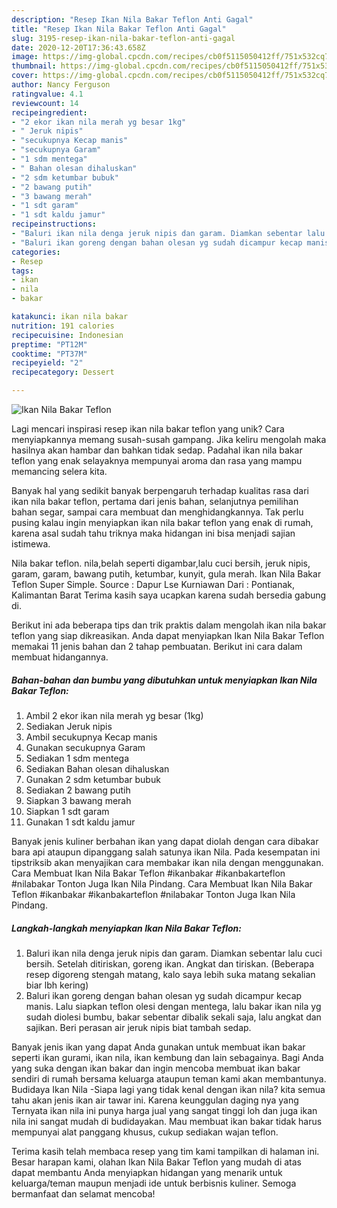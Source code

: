 ```yaml
---
description: "Resep Ikan Nila Bakar Teflon Anti Gagal"
title: "Resep Ikan Nila Bakar Teflon Anti Gagal"
slug: 3195-resep-ikan-nila-bakar-teflon-anti-gagal
date: 2020-12-20T17:36:43.658Z
image: https://img-global.cpcdn.com/recipes/cb0f5115050412ff/751x532cq70/ikan-nila-bakar-teflon-foto-resep-utama.jpg
thumbnail: https://img-global.cpcdn.com/recipes/cb0f5115050412ff/751x532cq70/ikan-nila-bakar-teflon-foto-resep-utama.jpg
cover: https://img-global.cpcdn.com/recipes/cb0f5115050412ff/751x532cq70/ikan-nila-bakar-teflon-foto-resep-utama.jpg
author: Nancy Ferguson
ratingvalue: 4.1
reviewcount: 14
recipeingredient:
- "2 ekor ikan nila merah yg besar 1kg"
- " Jeruk nipis"
- "secukupnya Kecap manis"
- "secukupnya Garam"
- "1 sdm mentega"
- " Bahan olesan dihaluskan"
- "2 sdm ketumbar bubuk"
- "2 bawang putih"
- "3 bawang merah"
- "1 sdt garam"
- "1 sdt kaldu jamur"
recipeinstructions:
- "Baluri ikan nila denga jeruk nipis dan garam. Diamkan sebentar lalu cuci bersih. Setelah ditiriskan, goreng ikan. Angkat dan tiriskan. (Beberapa resep digoreng stengah matang, kalo saya lebih suka matang sekalian biar lbh kering)"
- "Baluri ikan goreng dengan bahan olesan yg sudah dicampur kecap manis. Lalu siapkan teflon olesi dengan mentega, lalu bakar ikan nila yg sudah diolesi bumbu, bakar sebentar dibalik sekali saja, lalu angkat dan sajikan. Beri perasan air jeruk nipis biat tambah sedap."
categories:
- Resep
tags:
- ikan
- nila
- bakar

katakunci: ikan nila bakar 
nutrition: 191 calories
recipecuisine: Indonesian
preptime: "PT12M"
cooktime: "PT37M"
recipeyield: "2"
recipecategory: Dessert

---
```



![Ikan Nila Bakar Teflon](https://img-global.cpcdn.com/recipes/cb0f5115050412ff/751x532cq70/ikan-nila-bakar-teflon-foto-resep-utama.jpg)

Lagi mencari inspirasi resep ikan nila bakar teflon yang unik? Cara menyiapkannya memang susah-susah gampang. Jika keliru mengolah maka hasilnya akan hambar dan bahkan tidak sedap. Padahal ikan nila bakar teflon yang enak selayaknya mempunyai aroma dan rasa yang mampu memancing selera kita.

Banyak hal yang sedikit banyak berpengaruh terhadap kualitas rasa dari ikan nila bakar teflon, pertama dari jenis bahan, selanjutnya pemilihan bahan segar, sampai cara membuat dan menghidangkannya. Tak perlu pusing kalau ingin menyiapkan ikan nila bakar teflon yang enak di rumah, karena asal sudah tahu triknya maka hidangan ini bisa menjadi sajian istimewa.

Nila bakar teflon. nila,belah seperti digambar,lalu cuci bersih, jeruk nipis, garam, garam, bawang putih, ketumbar, kunyit, gula merah. Ikan Nila Bakar Teflon Super Simple. Source : Dapur Lse Kurniawan Dari : Pontianak, Kalimantan Barat Terima kasih saya ucapkan karena sudah bersedia gabung di.


Berikut ini ada beberapa tips dan trik praktis dalam mengolah ikan nila bakar teflon yang siap dikreasikan. Anda dapat menyiapkan Ikan Nila Bakar Teflon memakai 11 jenis bahan dan 2 tahap pembuatan. Berikut ini cara dalam membuat hidangannya.

<!--inarticleads1-->

##### Bahan-bahan dan bumbu yang dibutuhkan untuk menyiapkan Ikan Nila Bakar Teflon:

1. Ambil 2 ekor ikan nila merah yg besar (1kg)
1. Sediakan  Jeruk nipis
1. Ambil secukupnya Kecap manis
1. Gunakan secukupnya Garam
1. Sediakan 1 sdm mentega
1. Sediakan  Bahan olesan dihaluskan
1. Gunakan 2 sdm ketumbar bubuk
1. Sediakan 2 bawang putih
1. Siapkan 3 bawang merah
1. Siapkan 1 sdt garam
1. Gunakan 1 sdt kaldu jamur


Banyak jenis kuliner berbahan ikan yang dapat diolah dengan cara dibakar bara api ataupun dipanggang salah satunya ikan Nila. Pada kesempatan ini tipstriksib akan menyajikan cara membakar ikan nila dengan menggunakan. Cara Membuat Ikan Nila Bakar Teflon #ikanbakar #ikanbakarteflon #nilabakar Tonton Juga Ikan Nila Pindang. Cara Membuat Ikan Nila Bakar Teflon #ikanbakar #ikanbakarteflon #nilabakar Tonton Juga Ikan Nila Pindang. 

<!--inarticleads2-->

##### Langkah-langkah menyiapkan Ikan Nila Bakar Teflon:

1. Baluri ikan nila denga jeruk nipis dan garam. Diamkan sebentar lalu cuci bersih. Setelah ditiriskan, goreng ikan. Angkat dan tiriskan. (Beberapa resep digoreng stengah matang, kalo saya lebih suka matang sekalian biar lbh kering)
1. Baluri ikan goreng dengan bahan olesan yg sudah dicampur kecap manis. Lalu siapkan teflon olesi dengan mentega, lalu bakar ikan nila yg sudah diolesi bumbu, bakar sebentar dibalik sekali saja, lalu angkat dan sajikan. Beri perasan air jeruk nipis biat tambah sedap.


Banyak jenis ikan yang dapat Anda gunakan untuk membuat ikan bakar seperti ikan gurami, ikan nila, ikan kembung dan lain sebagainya. Bagi Anda yang suka dengan ikan bakar dan ingin mencoba membuat ikan bakar sendiri di rumah bersama keluarga ataupun teman kami akan membantunya. Budidaya Ikan Nila -Siapa lagi yang tidak kenal dengan ikan nila? kita semua tahu akan jenis ikan air tawar ini. Karena keunggulan daging nya yang Ternyata ikan nila ini punya harga jual yang sangat tinggi loh dan juga ikan nila ini sangat mudah di budidayakan. Mau membuat ikan bakar tidak harus mempunyai alat panggang khusus, cukup sediakan wajan teflon. 

Terima kasih telah membaca resep yang tim kami tampilkan di halaman ini. Besar harapan kami, olahan Ikan Nila Bakar Teflon yang mudah di atas dapat membantu Anda menyiapkan hidangan yang menarik untuk keluarga/teman maupun menjadi ide untuk berbisnis kuliner. Semoga bermanfaat dan selamat mencoba!
